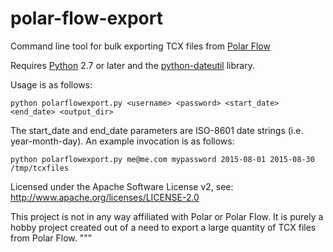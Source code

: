 # polar-flow-export
Command line tool for bulk exporting TCX files from [Polar Flow](https://flow.polar.com/)

Requires [Python](https://www.python.org) 2.7 or later and the [python-dateutil](https://pypi.python.org/pypi/python-dateutil) library.

Usage is as follows:

    python polarflowexport.py <username> <password> <start_date> <end_date> <output_dir>

The start_date and end_date parameters are ISO-8601 date strings (i.e.
year-month-day). An example invocation is as follows:

    python polarflowexport.py me@me.com mypassword 2015-08-01 2015-08-30 /tmp/tcxfiles

Licensed under the Apache Software License v2, see: http://www.apache.org/licenses/LICENSE-2.0

This project is not in any way affiliated with Polar or Polar Flow. It is purely a
hobby project created out of a need to export a large quantity of TCX files from 
Polar Flow.
"""
